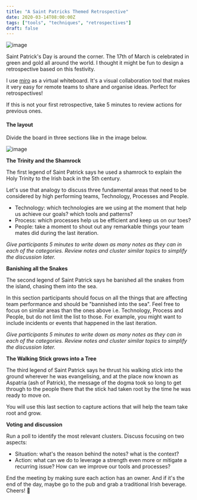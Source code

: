 ```yaml
---
title: "A Saint Patricks Themed Retrospective"
date: 2020-03-14T08:00:00Z
tags: ["tools", "techniques", "retrospectives"]
draft: false
---
```


![image](/images/a-saint-patricks-themed-retrospective.jpg)

Saint Patrick's Day is around the corner. The 17th of March is celebrated in green and gold all around the world. I thought it might be fun to design a retrospective based on this festivity.

<!--more-->

I use [miro](https://miro.com) as a virtual whiteboard. It's a visual collaboration tool that makes it very easy for remote teams to share and organise ideas. Perfect for retrospectives!

If this is not your first retrospective, take 5 minutes to review actions for previous ones.

#### The layout

Divide the board in three sections like in the image below.

![image](/images/a-saint-patricks-themed-retrospective-2.jpg)

**The Trinity and the Shamrock**

The first legend of Saint Patrick says he used a shamrock to explain the Holy Trinity to the Irish back in the 5th century.

Let's use that analogy to discuss three fundamental areas that need to be considered by high performing teams, Technology, Processes and People.

- Technology: which technologies are we using at the moment that help us achieve our goals? which tools and patterns?
- Process: which processes help us be efficient and keep us on our toes?
- People: take a moment to shout out any remarkable things your team mates did during the last iteration.

*Give participants 5 minutes to write down as many notes as they can in each of the categories.*
*Review notes and cluster similar topics to simplify the discussion later.*

**Banishing all the Snakes**

The second legend of Saint Patrick says he banished all the snakes from the island, chasing them into the sea.

In this section participants should focus on all the things that are affecting team performance and should be "bannished into the sea". Feel free to focus on similar areas than the ones above i.e. Technology, Process and People, but do not limit the list to those. For example, you might want to include incidents or events that happened in the last iteration.

*Give participants 5 minutes to write down as many notes as they can in each of the categories.*
*Review notes and cluster similar topics to simplify the discussion later.*

**The Walking Stick grows into a Tree**

The third legend of Saint Patrick says he thrust his walking stick into the ground wherever he was evangelising, and at the place now known as Aspatria (ash of Patrick), the message of the dogma took so long to get through to the people there that the stick had taken root by the time he was ready to move on.

You will use this last section to capture actions that will help the team take root and grow.

**Voting and discussion**

Run a poll to identify the most relevant clusters. Discuss focusing on two aspects:

- Situation: what's the reason behind the notes? what is the context?
- Action: what can we do to leverage a strength even more or mitigate a recurring issue? How can we improve our tools and processes?

End the meeting by making sure each action has an owner. And if it's the end of the day, maybe go to the pub and grab a traditional Irish beverage. Cheers! 🍻

